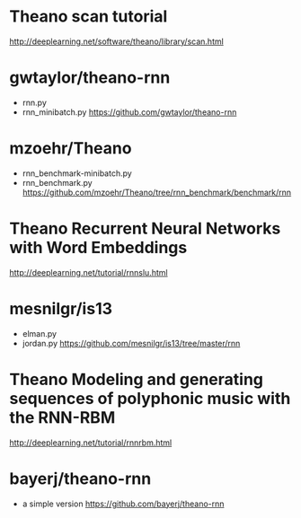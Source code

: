 # Theano scan tutorial
http://deeplearning.net/software/theano/library/scan.html

# gwtaylor/theano-rnn
- rnn.py
- rnn_minibatch.py
https://github.com/gwtaylor/theano-rnn

# mzoehr/Theano
- rnn_benchmark-minibatch.py
- rnn_benchmark.py
https://github.com/mzoehr/Theano/tree/rnn_benchmark/benchmark/rnn

# Theano Recurrent Neural Networks with Word Embeddings
http://deeplearning.net/tutorial/rnnslu.html

# mesnilgr/is13
- elman.py
- jordan.py
https://github.com/mesnilgr/is13/tree/master/rnn

# Theano Modeling and generating sequences of polyphonic music with the RNN-RBM
http://deeplearning.net/tutorial/rnnrbm.html

# bayerj/theano-rnn
- a simple version
https://github.com/bayerj/theano-rnn
